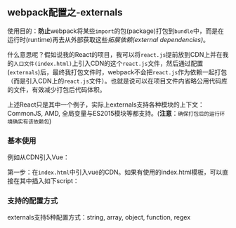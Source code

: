 ## webpack配置之-externals

使用目的：**防止**webpack将某些`import`的包(package)打包到`bundle`中，而是在运行时(runtime)再去从外部获取这些*拓展依赖(external dependencies)*。

什么意思呢？假如说我的React的项目，我可以将`react.js`提前放到CDN上并在我的`入口文件(index.html)`上引入CDN的这个`react.js`文件，然后通过配置(`externals`)后，最终我打包文件时，webpack不会把`react.js`作为依赖一起打包（而是引入CDN上的`react.js`文件）。也就是说可以在项目文件内省略公用代码库的文件，有效减少打包后代码体积。

上述React只是其中一个例子，实际上externals支持各种模块的上下文：CommonJS, AMD, 全局变量与ES2015模块等都支持。(**注意**：`确保打包后的运行环境确实有该依赖包`)

### 基本使用

例如从CDN引入Vue：

第一步：在`index.html`中引入vue的CDN。如果有使用的index.html模板，可以直接在其中插入如下script：



### 支持的配置方式

externals支持5种配置方式：string, array, object, function, regex



